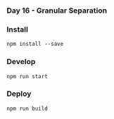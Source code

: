 ### Day 16 - Granular Separation

### Install
`npm install --save`

### Develop
`npm run start`

### Deploy
`npm run build`
